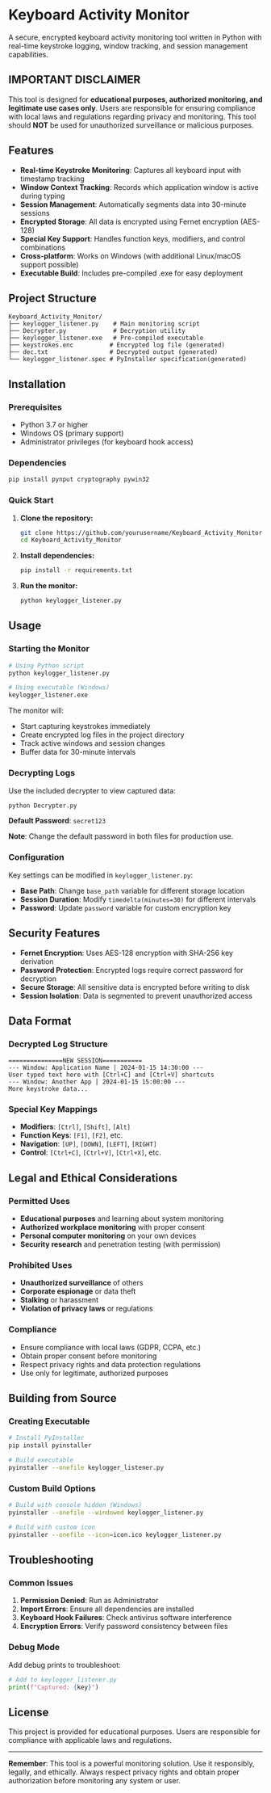 # Keyboard Activity Monitor

A secure, encrypted keyboard activity monitoring tool written in Python with real-time keystroke logging, window tracking, and session management capabilities.

## **IMPORTANT DISCLAIMER**

This tool is designed for **educational purposes, authorized monitoring, and legitimate use cases only**. Users are responsible for ensuring compliance with local laws and regulations regarding privacy and monitoring. This tool should **NOT** be used for unauthorized surveillance or malicious purposes.

## Features

- **Real-time Keystroke Monitoring**: Captures all keyboard input with timestamp tracking
- **Window Context Tracking**: Records which application window is active during typing
- **Session Management**: Automatically segments data into 30-minute sessions
- **Encrypted Storage**: All data is encrypted using Fernet encryption (AES-128)
- **Special Key Support**: Handles function keys, modifiers, and control combinations
- **Cross-platform**: Works on Windows (with additional Linux/macOS support possible)
- **Executable Build**: Includes pre-compiled .exe for easy deployment

## Project Structure

```
Keyboard_Activity_Monitor/
├── keylogger_listener.py    # Main monitoring script
├── Decrypter.py             # Decryption utility
├── keylogger_listener.exe   # Pre-compiled executable
├── keystrokes.enc          # Encrypted log file (generated)
├── dec.txt                 # Decrypted output (generated)
└── keylogger_listener.spec # PyInstaller specification(generated)
```

##  Installation

### Prerequisites

- Python 3.7 or higher
- Windows OS (primary support)
- Administrator privileges (for keyboard hook access)

### Dependencies

```bash
pip install pynput cryptography pywin32
```

### Quick Start

1. **Clone the repository:**
   ```bash
   git clone https://github.com/yourusername/Keyboard_Activity_Monitor.git
   cd Keyboard_Activity_Monitor
   ```

2. **Install dependencies:**
   ```bash
   pip install -r requirements.txt
   ```

3. **Run the monitor:**
   ```bash
   python keylogger_listener.py
   ```

##  Usage

### Starting the Monitor

```bash
# Using Python script
python keylogger_listener.py

# Using executable (Windows)
keylogger_listener.exe
```

The monitor will:
- Start capturing keystrokes immediately
- Create encrypted log files in the project directory
- Track active windows and session changes
- Buffer data for 30-minute intervals

### Decrypting Logs

Use the included decrypter to view captured data:

```bash
python Decrypter.py
```

**Default Password**: `secret123`

**Note**: Change the default password in both files for production use.

### Configuration

Key settings can be modified in `keylogger_listener.py`:

- **Base Path**: Change `base_path` variable for different storage location
- **Session Duration**: Modify `timedelta(minutes=30)` for different intervals
- **Password**: Update `password` variable for custom encryption key

##  Security Features

- **Fernet Encryption**: Uses AES-128 encryption with SHA-256 key derivation
- **Password Protection**: Encrypted logs require correct password for decryption
- **Secure Storage**: All sensitive data is encrypted before writing to disk
- **Session Isolation**: Data is segmented to prevent unauthorized access

## Data Format

### Decrypted Log Structure

```
===============NEW SESSION===========
--- Window: Application Name | 2024-01-15 14:30:00 ---
User typed text here with [Ctrl+C] and [Ctrl+V] shortcuts
--- Window: Another App | 2024-01-15 15:00:00 ---
More keystroke data...
```

### Special Key Mappings

- **Modifiers**: `[Ctrl]`, `[Shift]`, `[Alt]`
- **Function Keys**: `[F1]`, `[F2]`, etc.
- **Navigation**: `[UP]`, `[DOWN]`, `[LEFT]`, `[RIGHT]`
- **Control**: `[Ctrl+C]`, `[Ctrl+V]`, `[Ctrl+X]`, etc.

## Legal and Ethical Considerations

### Permitted Uses
- **Educational purposes** and learning about system monitoring
- **Authorized workplace monitoring** with proper consent
- **Personal computer monitoring** on your own devices
- **Security research** and penetration testing (with permission)

### Prohibited Uses
- **Unauthorized surveillance** of others
- **Corporate espionage** or data theft
- **Stalking** or harassment
- **Violation of privacy laws** or regulations

### Compliance
- Ensure compliance with local laws (GDPR, CCPA, etc.)
- Obtain proper consent before monitoring
- Respect privacy rights and data protection regulations
- Use only for legitimate, authorized purposes

## Building from Source

### Creating Executable

```bash
# Install PyInstaller
pip install pyinstaller

# Build executable
pyinstaller --onefile keylogger_listener.py
```

### Custom Build Options

```bash
# Build with console hidden (Windows)
pyinstaller --onefile --windowed keylogger_listener.py

# Build with custom icon
pyinstaller --onefile --icon=icon.ico keylogger_listener.py
```

## Troubleshooting

### Common Issues

1. **Permission Denied**: Run as Administrator
2. **Import Errors**: Ensure all dependencies are installed
3. **Keyboard Hook Failures**: Check antivirus software interference
4. **Encryption Errors**: Verify password consistency between files

### Debug Mode

Add debug prints to troubleshoot:

```python
# Add to keylogger_listener.py
print(f"Captured: {key}")
```

## License

This project is provided for educational purposes. Users are responsible for compliance with applicable laws and regulations.

---

**Remember**: This tool is a powerful monitoring solution. Use it responsibly, legally, and ethically. Always respect privacy rights and obtain proper authorization before monitoring any system or user.

